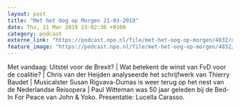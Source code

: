 ```yaml
---
layout: post
title: "Met het Oog op Morgen 21-03-2019"
date: Thu, 21 Mar 2019 23:02:36 +0100
category: podcast
externe_link: "https://podcast.npo.nl/file/met-het-oog-op-morgen/4832/nporadio1_met-het-oog-op-morgen_20190321_met-het-oog-op-morgen-21-03-2019_CM3NW0.mp3"
feature_image: "https://podcast.npo.nl/file/met-het-oog-op-morgen/4832/nporadio1_met-het-oog-op-morgen_20190321_met-het-oog-op-morgen-21-03-2019_CM3NW0.mp3"
---
```


Met vandaag: Uitstel voor de Brexit? | Wat betekent de winst van FvD voor de coalitie? | Chris van der Heijden analyseerde het schrijfwerk van Thierry Baudet | Musicalster Susan Rigvava-Dumas is weer terug op het nest van de Nederlandse Reisopera | Paul Witteman was 50 jaar geleden bij de Bed-In For Peace van John & Yoko. Presentatie: Lucella Carasso.
